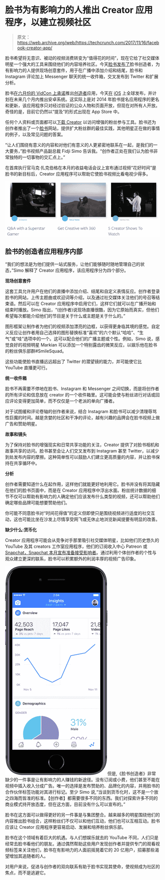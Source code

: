# 脸书为有影响力的人推出 Creator 应用程序，以建立视频社区

> 原文：<https://web.archive.org/web/https://techcrunch.com/2017/11/16/facebook-creator-app/>

脸书希望将无意识、被动的视频消费转变为“值得花的时间”，现在它给了社交媒体明星一个强大的工具来围绕他们的内容培养社区。今天[脸书发布了](https://web.archive.org/web/20230404084944/https://newsroom.fb.com/news/2017/11/announcing-new-tools-for-the-creator-community/)脸书创造者，为有影响力的人提供现场创意套件，用于在广播中添加介绍和结尾，脸书和 Instagram 评论加上 Messenger 聊天的统一收件箱，交叉发布到 Twitter 和扩展分析。

脸书[在六月份的 VidCon 上承诺](https://web.archive.org/web/20230404084944/http://variety.com/2017/digital/news/facebook-to-launch-app-for-influencers-to-manage-content-1202477104/)推出[创造者](https://web.archive.org/web/20230404084944/https://itunes.apple.com/app/id894913642)应用，今天[在](https://web.archive.org/web/20230404084944/https://www.facebook.com/creators/discover/facebook-for-creators-is-here) [iOS](https://web.archive.org/web/20230404084944/https://itunes.apple.com/app/id894913642) 上全球发布，并计划在未来几个月内推出安卓系统。这实际上是对 2014 年脸书提名应用程序的更名和更新，该应用程序只对经过验证的公众人物和页面开放，但现在对所有人开放。奇怪的是，目前它仍然以“提及”的形式出现在 App Store 中。

任何个人资料或页面都可以[下载 Creator](https://web.archive.org/web/20230404084944/https://itunes.apple.com/app/id894913642) 以访问增强的粉丝参与工具。脸书还为创作者推出了一个[脸书](https://web.archive.org/web/20230404084944/https://www.facebook.com/creators)网站，提供扩大粉丝群的最佳实践，其他明星正在做的事情的例子，以及常见问题的答案。

“让人们围绕有意义的内容和对他们有意义的人更紧密地联系在一起，是我们的一大要务，”脸书视频产品副总裁 Fidji Simo 告诉我。“创作者正处在我们认为脸书非常独特的一切事物的交汇点上。”

在首席执行官马克·扎克伯格在本月的收益电话会议上宣布通过视频“花好时间”是脸书的新目标后，Creator 应用程序可以帮助它使脸书视频比看电视少得多。

![](img/6974b5f27d64cd853a9d9530af76e492.png)

## 脸书的创造者应用程序内部

“我们的想法是为他们提供一站式服务，让他们能够随时随地管理自己的状态，”Simo 解释了 Creator 应用程序，该应用程序分为四个部分。

**现场创意套件**

这套工具允许用户在他们的直播中添加介绍、结尾和自定义表情反应。创作者登录脸书的网站，上传主题曲或欢迎词等介绍，以及通过社交媒体关注他们的号召等结束语。然后可以在 Creator 应用程序中启用它们，这样它们就可以在广播开始和结束时播放。Simo 指出，“(创作者)说现场直播很酷，因为它原始而真实，但他们希望每次都能介绍他们的节目是关于什么或主题是关于什么的。”

图形框架让制作者为他们的视频添加漂亮的边框，以获得更身临其境的感觉。自定义反应让创作者用自己选择的图形替换标准“喜欢”的六个默认“哈哈”、“生气”或“哇”选项中的一个。这可以配合他们的广播主题或个性。例如，Simo 说，感觉良好的视频明星 Markian 可以添加一个特别露齿的微笑反应，以娱乐他在脸书的粉丝俱乐部群#SmileSquad。

这些功能使脸书直播远远超出了 Twitter 的潜望镜的能力，并可能使它比 YouTube 直播更可行。

**统一收件箱**

脸书不再需要不停地在脸书、Instagram 和 Messenger 之间切换，而是将创作者的所有评论和信息放在 creator 的一个收件箱里。这可能会使与粉丝进行对话或回应评论变得更加简单，而不仅仅是一个老派的单向广播者。

对于试图缓和评论卷轴的创作者来说，结合 Instagram 和脸书可以减少清理辱骂性巨魔的时间。越是贪婪的社区和干净的评论，越有兴趣的品牌会在脸书视频上做广告和赞助明星。

**故事和镜头**

为了保持对脸书的增强现实和日常共享功能的关注，Creator 提供了对脸书相机和故事共享的访问。脸书甚至会让人们交叉发布到 Instagram 甚至 Twitter，以减少到处发布内容的摩擦。这种简单性可以鼓励人们建立更高质量的内容，并让脸书保持在共享循环中。

**分析**

创作者需要知道什么在起作用，这样他们就能更好地利用它。脸书并没有将其隐藏在他们的脸书页面中，而是在 Creator 应用程序中浮出水面。粉丝统计数据的细节不仅可以帮助有影响力的人确定他们应该发布什么类型的视频，还可以帮助他们确定哪些品牌可能想要赞助他们。

你可能不同意脸书对“时间花得值”的定义但即使只是围绕视频进行适度的社交互动，这也可能比坐在沙发上尽情享受网飞或无休止地浏览新闻提要有明显的改善。

**缺少什么:货币化**

Creator 应用程序可能会从竞争对手那里吸引社交媒体明星，比如他们历史悠久的 YouTube 及其 creators 工作室应用程序，他们的订阅收入中心 Patreon 或 [Snapchat，Snapchat 本月宣布准备接受影响者](https://web.archive.org/web/20230404084944/https://techcrunch.com/2017/11/13/time-to-snap-into-action/)。通过利用个体创作者的个性与观众建立更深的联系，脸书可以积累额外的利润丰厚的视频广告印象。

![](img/ef663dd3a97d74c219b48e89a12925da.png)但是,《脸书创造者》非常缺少的一件事是让有影响力的人赚钱的新途径。没有订阅或小费，他们甚至不能在视频中插入收入分成广告。唯一的选择是发布赞助的、品牌化的内容，并用脸书的合作伙伴标签功能对其进行标记。至少 Simo 说,“当谈到货币化时，这不是一个放之四海而皆准的标准。【创作者】都需要很多不同的东西。我们对探索许多不同的商业模式持开放态度，但在这方面，目前没有什么可以宣布的。”

脸书在这方面可以做得更好的另一件事是与集团整合。越来越多的明星围绕他们的内容推出脸书组合，这样粉丝们不仅可以和他们互动，他们也可以互相互动。脸书应该让 Creator 应用程序更容易启动、发展和培养粉丝俱乐部。

脸书在这个领域有着巨大的机遇。与人们想娱乐就去的 YouTube 不同，人们只是经常去脸书看他们的朋友。通过偶然帮助这些用户发现创作者并提供专门的观看视频标签来关注他们，脸书在有影响力的人面前摇晃着它的 20 亿用户，招募那些渴望增加其追随者的人。

对用户来说，促进与创作者的双向联系有助于脸书实现其使命，使视频成为社区的焦点，而不是逃避它。